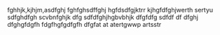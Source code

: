 fghhjk,kjhjm,asdfghj
fghfghsdffghj
hgfdsdfgjktrr
kjhgfdfghjwerth
sertyu
sdfghdfgh
scvbnfghjk
dfg
sdfdfghjhgbvbhjk
dfgfdfg
sdfdf
df
dfghj
dfghgfdgfh
fdgfhgfgdfgfh
dfgfat
at
atertgwwp
artsstr
